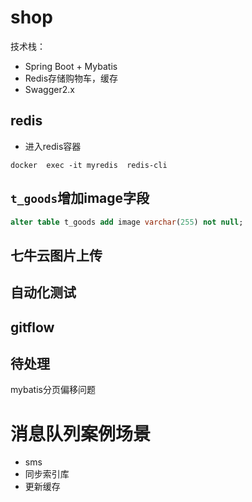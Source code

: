 # shop
技术栈：
- Spring Boot + Mybatis
- Redis存储购物车，缓存
- Swagger2.x

## redis
- 进入redis容器
```
docker  exec -it myredis  redis-cli
```

## `t_goods`增加image字段
```sql
alter table t_goods add image varchar(255) not null;
```

## 七牛云图片上传


## 自动化测试


## gitflow


## 待处理
mybatis分页偏移问题

# 消息队列案例场景
- sms
- 同步索引库
- 更新缓存
